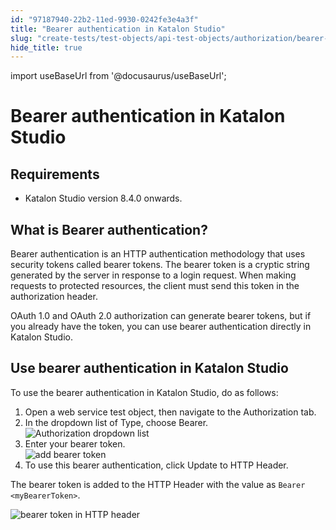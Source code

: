 ```yaml
---
id: "97187940-22b2-11ed-9930-0242fe3e4a3f"
title: "Bearer authentication in Katalon Studio"
slug: "create-tests/test-objects/api-test-objects/authorization/bearer-authentication-in-katalon-studio"
hide_title: true
---
```

import useBaseUrl from '@docusaurus/useBaseUrl';


# <a id="concept-9437" class="anchor_top_offset"/><a id="ariaid-title1" class="anchor_top_offset"/>Bearer authentication in <span xmlns="http://www.w3.org/1999/xhtml" className="ph">Katalon Studio</span> 


## Requirements

<ul xmlns="http://www.w3.org/1999/xhtml" className="ul"><li className="li"><p className="p">Katalon Studio version 8.4.0 onwards.</p></li></ul> 

## <a id="concept-6339" class="anchor_top_offset"/>What is Bearer authentication?

<p xmlns="http://www.w3.org/1999/xhtml" className="p">Bearer authentication is an HTTP authentication methodology that uses security tokens called bearer tokens. The bearer token is a cryptic string generated by the server in response to a login request. When making requests to protected resources, the client must send this token in the authorization header.</p> 
<p xmlns="http://www.w3.org/1999/xhtml" className="p">OAuth 1.0 and OAuth 2.0 authorization can generate bearer tokens, but if you already have the token, you can use bearer authentication directly in Katalon Studio.</p> 

## <a id="task-6669" class="anchor_top_offset"/>Use bearer authentication in <span xmlns="http://www.w3.org/1999/xhtml" className="ph">Katalon Studio</span> 

<section xmlns="http://www.w3.org/1999/xhtml" className="section context">To use the bearer authentication in Katalon Studio, do as follows:</section> 
<ol xmlns="http://www.w3.org/1999/xhtml" className="ol steps"><li className="li step stepexpand"><span className="ph cmd">Open a web service test object, then navigate to the <span className="ph uicontrol">Authorization</span> tab.</span></li><li className="li step stepexpand"><span className="ph cmd">In the dropdown list of <span className="ph uicontrol">Type</span>, choose <span className="ph uicontrol">Bearer</span>.</span><div className="itemgroup info"><img className="image" width={700} src={useBaseUrl("/9716cb90-22b2-11ed-9930-0242fe3e4a3f.png")} alt="Authorization dropdown list" /></div></li><li className="li step stepexpand"><span className="ph cmd">Enter your bearer token.</span><div className="itemgroup info"><img className="image" width={700} src={useBaseUrl("/97156c00-22b2-11ed-9930-0242fe3e4a3f.png")} alt="add bearer token" /></div></li><li className="li step stepexpand"><span className="ph cmd">To use this bearer authentication, click <span className="ph uicontrol">Update to HTTP Header</span>.</span></li></ol> 
<section xmlns="http://www.w3.org/1999/xhtml" className="section result">The bearer token is added to the <span className="ph uicontrol">HTTP Header</span> with the value as <code className="ph codeph">Bearer &lt;myBearerToken&gt;</code>.<p className="p"><img className="image" width={700} src={useBaseUrl("/9714cfc0-22b2-11ed-9930-0242fe3e4a3f.png")} alt="bearer token in HTTP header" /></p></section> 
